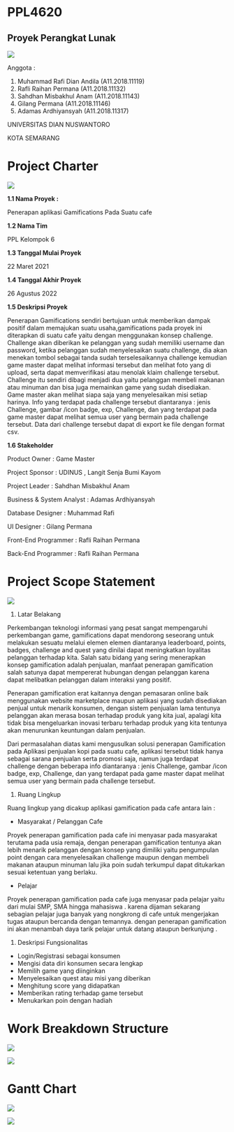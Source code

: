 # PPL4620
## Proyek Perangkat Lunak


![](RackMultipart20210325-4-1hy7rwv_html_c57cfd981817d581.jpg)


Anggota :

1. Muhammad Rafi Dian Andila (A11.2018.11119)
2. Rafli Raihan Permana (A11.2018.11132)
3. Sahdhan Misbakhul Anam (A11.2018.11143)
4. Gilang Permana (A11.2018.11146)
5. Adamas Ardhiyansyah (A11.2018.11317)

UNIVERSITAS DIAN NUSWANTORO

KOTA SEMARANG

# **Project Charter**

 ![](RackMultipart20210325-4-1hy7rwv_html_cd8be14f29d22d78.gif)

**1.1 Nama Proyek :**

Penerapan aplikasi Gamifications Pada Suatu cafe

**1.2 Nama Tim**

PPL Kelompok 6

**1.3 Tanggal Mulai Proyek**

22 Maret 2021

**1.4 Tanggal Akhir Proyek**

26 Agustus 2022

**1.5 Deskripsi Proyek**

Penerapan Gamifications sendiri bertujuan untuk memberikan dampak positif dalam memajukan suatu usaha,gamifications pada proyek ini diterapkan di suatu cafe yaitu dengan menggunakan konsep challenge. Challenge akan diberikan ke pelanggan yang sudah memiliki username dan password, ketika pelanggan sudah menyelesaikan suatu challenge, dia akan menekan tombol sebagai tanda sudah terselesaikannya challenge kemudian game master dapat melihat informasi tersebut dan melihat foto yang di upload, serta dapat memverifikasi atau menolak klaim challenge tersebut. Challenge itu sendiri dibagi menjadi dua yaitu pelanggan membeli makanan atau minuman dan bisa juga memainkan game yang sudah disediakan. Game master akan melihat siapa saja yang menyelesaikan misi setiap harinya. Info yang terdapat pada challenge tersebut diantaranya : jenis Challenge, gambar /icon badge, exp, Challenge, dan yang terdapat pada game master dapat melihat semua user yang bermain pada challenge tersebut. Data dari challenge tersebut dapat di export ke file dengan format csv.

**1.6 Stakeholder**

Product Owner : Game Master

Project Sponsor : UDINUS , Langit Senja Bumi Kayom

Project Leader : Sahdhan Misbakhul Anam

Business &amp; System Analyst : Adamas Ardhiyansyah

Database Designer : Muhammad Rafi

UI Designer : Gilang Permana

Front-End Programmer : Rafli Raihan Permana

Back-End Programmer : Rafli Raihan Permana

# **Project Scope Statement**

 ![](RackMultipart20210325-4-1hy7rwv_html_cd8be14f29d22d78.gif)

1. Latar Belakang

Perkembangan teknologi informasi yang pesat sangat mempengaruhi perkembangan game, gamifications dapat mendorong seseorang untuk melakukan sesuatu melalui elemen elemen diantaranya leaderboard, points, badges, challenge and quest yang dinilai dapat meningkatkan loyalitas pelanggan terhadap kita. Salah satu bidang yang sering menerapkan konsep gamification adalah penjualan, manfaat penerapan gamification salah satunya dapat mempererat hubungan dengan pelanggan karena dapat melibatkan pelanggan dalam interaksi yang positif.

Penerapan gamification erat kaitannya dengan pemasaran online baik menggunakan website marketplace maupun aplikasi yang sudah disediakan penjual untuk menarik konsumen, dengan sistem penjualan lama tentunya pelanggan akan merasa bosan terhadap produk yang kita jual, apalagi kita tidak bisa mengeluarkan inovasi terbaru terhadap produk yang kita tentunya akan menurunkan keuntungan dalam penjualan.

Dari permasalahan diatas kami mengusulkan solusi penerapan Gamification pada Aplikasi penjualan kopi pada suatu cafe, aplikasi tersebut tidak hanya sebagai sarana penjualan serta promosi saja, namun juga terdapat challenge dengan beberapa info diantaranya : jenis Challenge, gambar /icon badge, exp, Challenge, dan yang terdapat pada game master dapat melihat semua user yang bermain pada challenge tersebut.

1. Ruang Lingkup

Ruang lingkup yang dicakup aplikasi gamification pada cafe antara lain :

- Masyarakat / Pelanggan Cafe

Proyek penerapan gamification pada cafe ini menyasar pada masyarakat terutama pada usia remaja, dengan penerapan gamification tentunya akan lebih menarik pelanggan dengan konsep yang dimiliki yaitu pengumpulan point dengan cara menyelesaikan challenge maupun dengan membeli makanan ataupun minuman lalu jika poin sudah terkumpul dapat ditukarkan sesuai ketentuan yang berlaku.

- Pelajar

Proyek penerapan gamification pada cafe juga menyasar pada pelajar yaitu dari mulai SMP, SMA hingga mahasiswa . karena dijaman sekarang sebagian pelajar juga banyak yang nongkrong di cafe untuk mengerjakan tugas ataupun bercanda dengan temannya. dengan penerapan gamification ini akan menambah daya tarik pelajar untuk datang ataupun berkunjung .

1. Deskripsi Fungsionalitas

- Login/Registrasi sebagai konsumen
- Mengisi data diri konsumen secara lengkap
- Memilih game yang diinginkan
- Menyelesaikan quest atau misi yang diberikan
- Menghitung score yang didapatkan
- Memberikan rating terhadap game tersebut
- Menukarkan poin dengan hadiah

# **Work Breakdown Structure**

 ![](RackMultipart20210325-4-1hy7rwv_html_cd8be14f29d22d78.gif)

![](RackMultipart20210325-4-1hy7rwv_html_4ef323ded4a4b718.png)

# **Gantt Chart**

 ![](RackMultipart20210325-4-1hy7rwv_html_cd8be14f29d22d78.gif)

![](RackMultipart20210325-4-1hy7rwv_html_1f7834338c732756.png)
